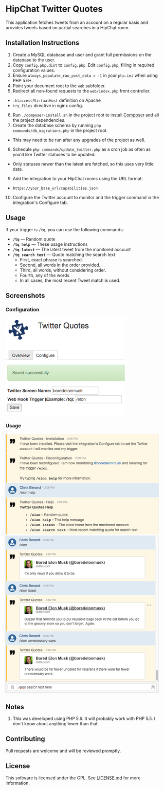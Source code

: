 # HipChat Twitter Quotes
This application fetches tweets from an account on a regular basis and provides tweets based on partial searches in a HipChat room.

## Installation Instructions
1. Create a MySQL database and user and grant full permissions on the database to the user.
2. Copy `config.php.dist` to `config.php`. Edit `config.php`, filling in required configuration values.
3. Ensure `always_populate_raw_post_data = -1` in your `php.ini` when using PHP 5.6+.
4. Point your document root to the `web` subfolder.
5. Redirect all non-found requests to the `web/index.php` front controller.
  * `.htaccess`/`VirtualHost` definition on Apache
  * `try_files` directive in nginx config.
6. Run `./composer-install.sh` in the project root to install [Composer](https://getcomposer.org) and all the project dependencies.
7. Create the database schema by running `php commands/db_migrations.php` in the project root.
  * This may need to be run after any upgrades of the project as well.
8. Schedule `php commands/update_twitter.php` as a cron job as often as you'd like Twitter statuses to be updated.
  * Only statuses newer than the latest are fetched, so this uses very little data.
9. Add the integration to your HipChat rooms using the URL format:
  * `https://your_base_url/capabilities.json`
10. Configure the Twitter account to monitor and the trigger command in the integration's Configure tab.

## Usage
If your trigger is `/tq`, you can use the following commands:
* **`/tq`** &mdash; Random quote
* **`/tq help`** &mdash; These usage instructions
* **`/tq latest`** &mdash; The latest tweet from the monitored account
* **`/tq search text`** &mdash; Quote matching the search text
  * First, exact phrase is searched.
  * Second, all words in the order provided.
  * Third, all words, without considering order.
  * Fourth, any of the words.
  * In all cases, the most recent Tweet match is used.

## Screenshots

### Configuration
![Configuring](https://raw.githubusercontent.com/cbenard/hipchat-twitter-quotes/master/web/assets/images/twitterquotes-screenshot-configure.png)

### Usage
![Usage 1](https://raw.githubusercontent.com/cbenard/hipchat-twitter-quotes/master/web/assets/images/twitterquotes-screenshot-usage-1.png)
![Usage 2](https://raw.githubusercontent.com/cbenard/hipchat-twitter-quotes/master/web/assets/images/twitterquotes-screenshot-usage-2.png)

## Notes
1. This was developed using PHP 5.6. It will probably work with PHP 5.5. I don't know about anything lower than that.

## Contributing
Pull requests are welcome and will be reviewed promptly.

## License
This software is licensed under the GPL. See [LICENSE.md](LICENSE.md) for more information.
